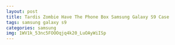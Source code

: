 ```yaml
---
layout: post
title: Tardis Zombie Have The Phone Box Samsung Galaxy S9 Case
tags: samsung galaxy s9
categories: samsung
img: 1WV1k_53nc5FOOOqjq4k20_LuOAyWiISp
---
```

